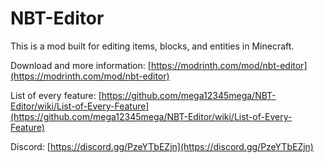 # NBT-Editor
This is a mod built for editing items, blocks, and entities in Minecraft.

Download and more information: [https://modrinth.com/mod/nbt-editor](https://modrinth.com/mod/nbt-editor)

List of every feature: [https://github.com/mega12345mega/NBT-Editor/wiki/List-of-Every-Feature](https://github.com/mega12345mega/NBT-Editor/wiki/List-of-Every-Feature)

Discord: [https://discord.gg/PzeYTbEZjn](https://discord.gg/PzeYTbEZjn)